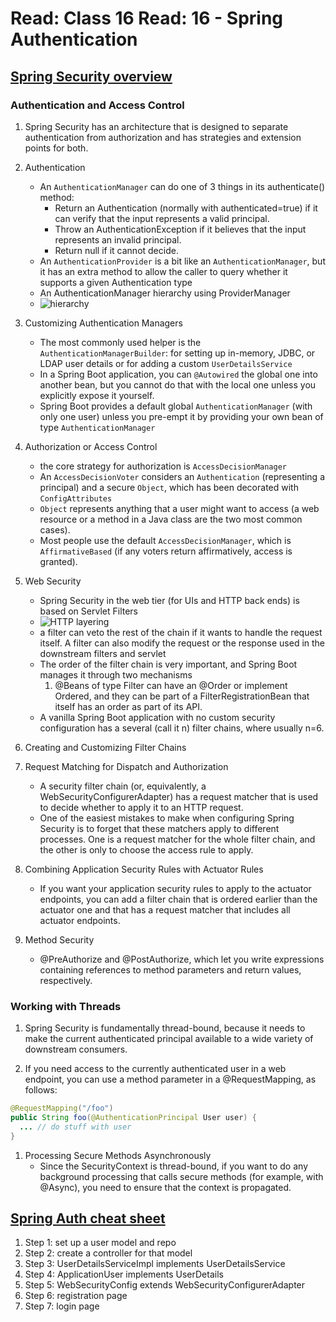 # Read: Class 16 Read: 16 - Spring Authentication

## [Spring Security overview](https://spring.io/guides/topicals/spring-security-architecture/)

### Authentication and Access Control

1. Spring Security has an architecture that is designed to separate authentication from authorization and has strategies and extension points for both.
1. Authentication

   - An `AuthenticationManager` can do one of 3 things in its authenticate() method:
     - Return an Authentication (normally with authenticated=true) if it can verify that the input represents a valid principal.
     - Throw an AuthenticationException if it believes that the input represents an invalid principal.
     - Return null if it cannot decide.
   - An `AuthenticationProvider` is a bit like an `AuthenticationManager`, but it has an extra method to allow the caller to query whether it supports a given Authentication type
   - An AuthenticationManager hierarchy using ProviderManager
   - ![hierarchy](https://github.com/spring-guides/top-spring-security-architecture/raw/main/images/authentication.png)

1. Customizing Authentication Managers

   - The most commonly used helper is the `AuthenticationManagerBuilder`: for setting up in-memory, JDBC, or LDAP user details or for adding a custom `UserDetailsService`
   - In a Spring Boot application, you can `@Autowired` the global one into another bean, but you cannot do that with the local one unless you explicitly expose it yourself.
   - Spring Boot provides a default global `AuthenticationManager` (with only one user) unless you pre-empt it by providing your own bean of type `AuthenticationManager`

1. Authorization or Access Control

   - the core strategy for authorization is `AccessDecisionManager`
   - An `AccessDecisionVoter` considers an `Authentication` (representing a principal) and a secure `Object`, which has been decorated with `ConfigAttributes`
   - `Object` represents anything that a user might want to access (a web resource or a method in a Java class are the two most common cases).
   - Most people use the default `AccessDecisionManager`, which is `AffirmativeBased` (if any voters return affirmatively, access is granted).

1. Web Security

   - Spring Security in the web tier (for UIs and HTTP back ends) is based on Servlet Filters
   - ![HTTP layering](https://github.com/spring-guides/top-spring-security-architecture/raw/main/images/filters.png)
   - a filter can veto the rest of the chain if it wants to handle the request itself. A filter can also modify the request or the response used in the downstream filters and servlet
   - The order of the filter chain is very important, and Spring Boot manages it through two mechanisms
     1. @Beans of type Filter can have an @Order or implement Ordered, and they can be part of a FilterRegistrationBean that itself has an order as part of its API.
   - A vanilla Spring Boot application with no custom security configuration has a several (call it n) filter chains, where usually n=6.

1. Creating and Customizing Filter Chains
1. Request Matching for Dispatch and Authorization

   - A security filter chain (or, equivalently, a WebSecurityConfigurerAdapter) has a request matcher that is used to decide whether to apply it to an HTTP request.
   - One of the easiest mistakes to make when configuring Spring Security is to forget that these matchers apply to different processes. One is a request matcher for the whole filter chain, and the other is only to choose the access rule to apply.

1. Combining Application Security Rules with Actuator Rules

   - If you want your application security rules to apply to the actuator endpoints, you can add a filter chain that is ordered earlier than the actuator one and that has a request matcher that includes all actuator endpoints.

1. Method Security
   - @PreAuthorize and @PostAuthorize, which let you write expressions containing references to method parameters and return values, respectively.

### Working with Threads

1. Spring Security is fundamentally thread-bound, because it needs to make the current authenticated principal available to a wide variety of downstream consumers.

1. If you need access to the currently authenticated user in a web endpoint, you can use a method parameter in a @RequestMapping, as follows:

```java
@RequestMapping("/foo")
public String foo(@AuthenticationPrincipal User user) {
  ... // do stuff with user
}
```

1. Processing Secure Methods Asynchronously
   - Since the SecurityContext is thread-bound, if you want to do any background processing that calls secure methods (for example, with @Async), you need to ensure that the context is propagated.

## [Spring Auth cheat sheet](https://github.com/codefellows/seattle-java-401d2/blob/master/SpringAuthCheatSheet.md)

1. Step 1: set up a user model and repo
2. Step 2: create a controller for that model
3. Step 3: UserDetailsServiceImpl implements UserDetailsService
4. Step 4: ApplicationUser implements UserDetails
5. Step 5: WebSecurityConfig extends WebSecurityConfigurerAdapter
6. Step 6: registration page
7. Step 7: login page
